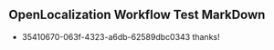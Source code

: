 ## OpenLocalization Workflow Test MarkDown
* 35410670-063f-4323-a6db-62589dbc0343 
thanks!<!--HONumber=Mar16_HO2-->
